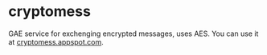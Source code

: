 cryptomess
==========

GAE service for exchenging encrypted messages, uses AES. You can use it at [cryptomess.appspot.com](http://cryptomess.appspot.com/).